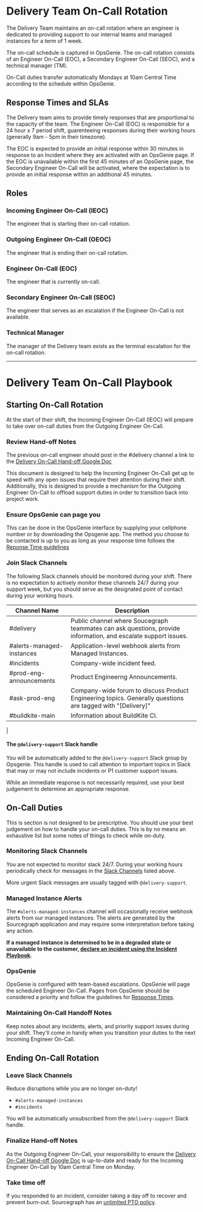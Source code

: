# Delivery Team On-Call Rotation

The Delivery Team maintains an on-call rotation where an engineer is dedicated to providing support to our
internal teams and managed instances for a term of 1 week.

The on-call schedule is captured in OpsGenie. The on-call rotation consists of an Engineer On-Call (EOC), a Secondary Engineer On-Call (SEOC), and a technical manager (TM).

On-Call duties transfer automatically Mondays at 10am Central Time according to the schedule within OpsGenie.

## Response Times and SLAs

The Delivery team aims to provide timely responses that are proportional to the capacity of the team.
The Engineer On-Call (EOC) is responsible for a 24 hour x 7 period shift, guarenteeing responses during their
working hours (generally 9am - 5pm in their timezone).

The EOC is expected to provide an initial response within 30 minutes in response to an Incident where they are activated with an OpsGenie page. If the EOC is unavailable within the first 45 minutes of an OpsGenie page, the Secondary Engineer On-Call will be activated, where the expectation is to provide an initial response within an additional 45 minutes.

## Roles

### Incoming Engineer On-Call (IEOC)

The engineer that is starting their on-call rotation.

### Outgoing Engineer On-Call (OEOC)

The engineer that is ending their on-call rotation.

### Engineer On-Call (EOC)

The engineer that is currently on-call.

### Secondary Engineer On-Call (SEOC)

The engineer that serves as an escalation if the Engineer On-Call is not available.

### Technical Manager

The manager of the Delivery team exists as the terminal escalation for the on-call rotation.

---

# Delivery Team On-Call Playbook

## Starting On-Call Rotation

At the start of their shift, the Incoming Engineer On-Call (IEOC) will prepare to take over on-call duties from the Outgoing Engineer On-Call.

### Review Hand-off Notes

The previous on-call engineer should post in the #delivery channel a link to the [Delivery On-Call Hand-off Google Doc](https://docs.google.com/document/d/1K1ZsfocwLk9F6Do4DZQImiSmh-ln2L3IomDBlxxdQHs/edit?usp=sharing)

This document is designed to help the Incoming Engineer On-Call get up to speed with any open issues that require their attention during their shift. Additionally, this is designed to provide a mechanism for the Outgoing Engineer On-Call to
offload support duties in order to transition back into project work.

### Ensure OpsGenie can page you

This can be done in the OpsGenie interface by supplying your cellphone number or by downloading the Opsgenie app.
The method you choose to be contacted is up to you as long as your response time follows the [Reponse Time guidelines](#response-times-and-slas)

### Join Slack Channels

The following Slack channels should be monitored during your shift. There is no expectation to actively monitor these channels 24/7 during your support week, but you should serve as the designated point of contact during your working hours.

| Channel Name              | Description                                                                                                    |
| ------------------------- | -------------------------------------------------------------------------------------------------------------- |
| #delivery                 | Public channel where Soucegraph teammates can ask questions, provide information, and escalate support issues. |
| #alerts-managed-instances | Application-level webhook alerts from Managed Instances.                                                       |
| #incidents                | Company-wide incident feed.                                                                                    |
| #prod-eng-announcements   | Product Engineerng Announcements.                                                                              |
| #ask-prod-eng             | Company-wide forum to discuss Product Engineering topics. Generally questions are tagged with "[Delivery]"     |
| #buildkite-main           | Information about BuildKite CI.                                                                                |

|

#### The `@delivery-support` Slack handle

You will be automatically added to the `@delivery-support` Slack group by Opsgenie. This handle is used to call attention to
important topics in Slack that may or may not include incidents or P1 customer support issues.

While an immediate response is not necessarily required, use your best judgement to determine an appropriate response.

## On-Call Duties

This is section is not designed to be prescriptive. You should use your best judgement on how to handle your on-call duties. This is by no means an exhaustive list but some notes of things to check while on-duty.

### Monitoring Slack Channels

You are not expected to monitor slack 24/7. During your working hours periodically check for messages in the
[Slack Channels](#join-slack-channels) listed above.

More urgent Slack messages are usually tagged with `@delivery-support`.

### Managed Instance Alerts

The `#alerts-managed-instances` channel will occasionally receive webhook alerts from our managed instances. The alerts
are generated by the Sourcegraph application and may require some interpretation before taking any action.

**If a managed instance is determined to be in a degraded state or unavailable to the customer, [declare an incident using the Incident Playbook](https://handbook.sourcegraph.com/departments/product-engineering/engineering/process/incidents#process).**

### OpsGenie

OpsGenie is configured with team-based escalations. OpsGenie will page the scheduled Engineer On-Call. Pages from OpsGenie
should be considered a priority and follow the guidelines for [Response Times](#response-times-and-slas).

### Maintaining On-Call Handoff Notes

Keep notes about any incidents, alerts, and priority support issues during your shift. They'll come in handy when you transition your duties to the next Incoming Engineer On-Call.

## Ending On-Call Rotation

### Leave Slack Channels

Reduce disruptions while you are no longer on-duty!

- `#alerts-managed-instances`
- `#incidents`

You will be automatically unsubscribed from the `@delivery-support` Slack handle.

### Finalize Hand-off Notes

As the Outgoing Engineer On-Call, your responsibility to ensure the [Delivery On-Call Hand-off Google Doc](https://docs.google.com/document/d/1K1ZsfocwLk9F6Do4DZQImiSmh-ln2L3IomDBlxxdQHs/edit?usp=sharing) is up-to-date and ready for the Incoming Engineer On-Call by 10am Central Time on Monday.

### Take time off

If you responded to an incident, consider taking a day off to recover and prevent burn-out. Sourcegraph has an [unlimited PTO policy](../../../../../benefits-pay-perks/benefits-perks/time-off/index.md#paid-time-off-for-rest).
